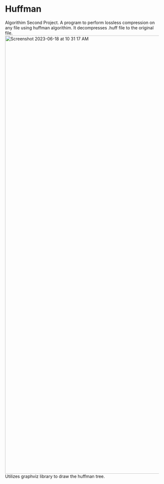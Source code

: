 # Huffman
Algorithim Second Project. A program to perform lossless compression on any file using huffman algorithim. It decompresses .huff file to the original file.
<img width="1434" alt="Screenshot 2023-06-18 at 10 31 17 AM" src="https://github.com/BelalHmeidat/Huffman/assets/26521613/c37e35dd-991d-460d-93d3-e8d8182dce0d">
Utilizes graphviz library to draw the huffman tree.

